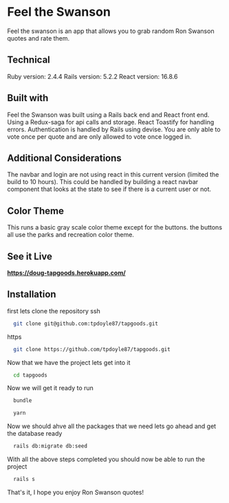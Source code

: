 # Feel the Swanson
  Feel the swanson is an app that allows you to grab random Ron Swanson quotes and rate them.
## Technical
Ruby version: 2.4.4
Rails version: 5.2.2
React version: 16.8.6
## Built with
  Feel the Swanson was built using a Rails back end and React front end. Using a Redux-saga for api calls and storage. React Toastify for handling errors.
  Authentication is handled by Rails using devise. You are only able to vote once per quote and are only allowed to vote once logged in.
## Additional Considerations
  The navbar and login are not using react in this current version (limited the build to 10 hours). This could be handled by building a react navbar component that looks at the state to see if there is a current user or not.
## Color Theme
  This runs a basic gray scale color theme except for the buttons. the buttons all use the parks and recreation color theme.
## See it Live
  **https://doug-tapgoods.herokuapp.com/**
## Installation
  first lets clone the repository
  ssh
  ```bash
    git clone git@github.com:tpdoyle87/tapgoods.git
  ```
  https
  ```bash
    git clone https://github.com/tpdoyle87/tapgoods.git
  ```
  Now that we have the project lets get into it
  ```bash
    cd tapgoods
  ```
  Now we will get it ready to run
  ```bash
    bundle
  ```
  ```bash
    yarn
  ```
  Now we should ahve all the packages that we need lets go ahead and get the database ready
  ```bash
    rails db:migrate db:seed
  ```
  With all the above steps completed you should now be able to run the project
  ```bash
    rails s
  ```
  That's it, I hope you enjoy Ron Swanson quotes!
